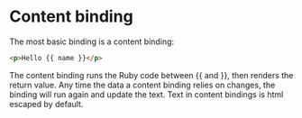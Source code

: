# Content binding

The most basic binding is a content binding:

```html
<p>Hello {{ name }}</p>
```

The content binding runs the Ruby code between {{ and }}, then renders the return value.  Any time the data a content binding relies on changes, the binding will run again and update the text.  Text in content bindings is html escaped by default.
